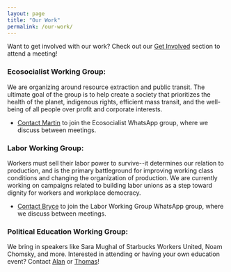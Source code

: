 ```yaml
---
layout: page
title: "Our Work"
permalink: /our-work/
---
```


Want to get involved with our work? Check out our [Get Involved](../get-involved) section to attend a meeting!

### Ecosocialist Working Group:

We are organizing around resource extraction and public transit. The ultimate goal of the group is to help create a society that prioritizes the health of the planet, indigenous rights, efficient mass transit, and the well-being of all people over profit and corporate interests.

* [Contact Martin](mailto:mmastnak@princeton.edu) to join the Ecosocialist WhatsApp group, where we discuss between meetings.

### Labor Working Group:

Workers must sell their labor power to survive--it determines our relation to production, and is the primary battleground for improving working class conditions and changing the organization of production. We are currently working on campaigns related to building labor unions as a step toward dignity for workers and workplace democracy.

* [Contact Bryce](mailto:brycespringfield@princeton.edu) to join the Labor Working Group WhatsApp group, where we discuss between meetings.

### Political Education Working Group:

We bring in speakers like Sara Mughal of Starbucks Workers United, Noam Chomsky, and more. Interested in attending or having your own education event? Contact [Alan](mailto:ap3169@princeton.edu) or [Thomas](mailto:tc6305@princeton.edu)!
